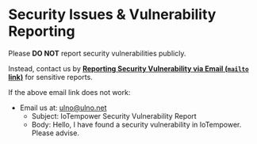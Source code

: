 # Security Issues & Vulnerability Reporting

Please **DO NOT** report security vulnerabilities publicly. 

Instead, contact us by **<a href="mailto:ulno@ulno.net?&subject=IoTempower Security Vulnerability Report&body=Hello,%20I%20have%20found%20a%20security%20vulnerability%20in%20IoTempower.%20Please%20advise.">Reporting Security Vulnerability via Email (`mailto` link)</a>** for sensitive reports.

If the above email link does not work:
- Email us at: ulno@ulno.net
  - Subject: IoTempower Security Vulnerability Report
  - Body: Hello, I have found a security vulnerability in IoTempower. Please advise.
